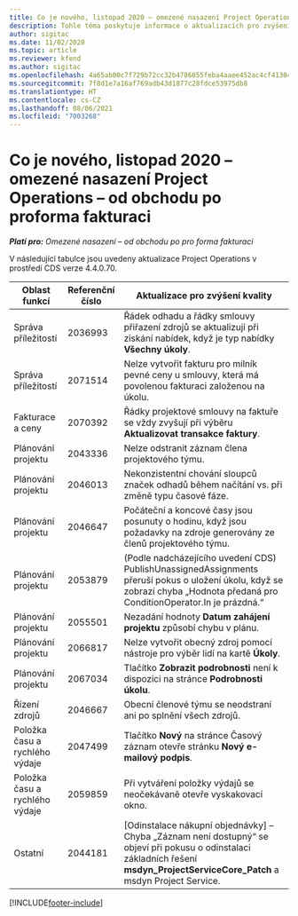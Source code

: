 ```yaml
---
title: Co je nového, listopad 2020 – omezené nasazení Project Operations – od obchodu po proforma fakturaci
description: Tohle téma poskytuje informace o aktualizacích pro zvýšení kvality, které jsou k dispozici v omezeném nasazení Project Operations z listopadu 2020 – od obchodu po proforma fakturaci.
author: sigitac
ms.date: 11/02/2020
ms.topic: article
ms.reviewer: kfend
ms.author: sigitac
ms.openlocfilehash: 4a65ab00c7f729b72cc32b4786055feba4aaee452ac4cf413047f81651c92290
ms.sourcegitcommit: 7f8d1e7a16af769adb43d1877c28fdce53975db8
ms.translationtype: HT
ms.contentlocale: cs-CZ
ms.lasthandoff: 08/06/2021
ms.locfileid: "7003268"
---
```

# <a name="whats-new-november-2020---project-operations-lite-deployment---deal-to-proforma-invoicing"></a>Co je nového, listopad 2020 – omezené nasazení Project Operations – od obchodu po proforma fakturaci

_**Platí pro:** Omezené nasazení – od obchodu po pro forma fakturaci_

V následující tabulce jsou uvedeny aktualizace Project Operations v prostředí CDS verze 4.4.0.70.

| Oblast funkcí                 | Referenční číslo | Aktualizace pro zvýšení kvality                                                                                                                                                                    |
|------------------------------|------------------|-----------------------------------------------------------------------------------------------------------------------------------------------------------------------------------|
|   Správa příležitostí       | 2036993          | Řádek odhadu a řádky smlouvy přiřazení zdrojů se aktualizují při získání nabídek, když je typ nabídky **Všechny úkoly**.                                                 |
|   Správa příležitostí       | 2071514          | Nelze vytvořit fakturu pro milník pevné ceny u smlouvy, která má povolenou fakturaci založenou na úkolu.                                                                          |
| Fakturace a ceny          | 2070392          | Řádky projektové smlouvy na faktuře se vždy zvyšují při výběru **Aktualizovat transakce faktury**.                                                                       |
| Plánování projektu             | 2043336          | Nelze odstranit záznam člena projektového týmu.                                                                                                                                    |
| Plánování projektu             | 2046013          | Nekonzistentní chování sloupců značek odhadů během načítání vs. při změně typu časové fáze.                                                                                   |
| Plánování projektu             | 2046647          | Počáteční a koncové časy jsou posunuty o hodinu, když jsou požadavky na zdroje generovány ze členů projektového týmu.                                                                      |
| Plánování projektu             | 2053879          | (Podle nadcházejícího uvedení CDS) PublishUnassignedAssignments přeruší pokus o uložení úkolu, když se zobrazí chyba „Hodnota předaná pro ConditionOperator.In je prázdná.“ |
| Plánování projektu             | 2055501          | Nezadání hodnoty **Datum zahájení projektu** způsobí chybu v plánu.                                                                                                      |
| Plánování projektu             | 2066817          | Nelze vytvořit obecný zdroj pomocí nástroje pro výběr lidí na kartě **Úkoly**.                                                                                               |
| Plánování projektu             | 2067034          | Tlačítko **Zobrazit podrobnosti** není k dispozici na stránce **Podrobnosti úkolu**.                                                                                                         |
| Řízení zdrojů          | 2046667          | Obecní členové týmu se neodstraní ani po splnění všech zdrojů.                                                                                                     |
| Položka času a rychlého výdaje | 2047499          | Tlačítko **Nový** na stránce Časový záznam otevře stránku **Nový e-mailový podpis**.                                                                                               |
| Položka času a rychlého výdaje | 2059859          | Při vytváření položky výdajů se neočekávaně otevře vyskakovací okno.                                                                                                                         |
| Ostatní                        | 2044181          | [Odinstalace nákupní objednávky] – Chyba „Záznam není dostupný“ se objeví při pokusu o odinstalaci základních řešení **msdyn_ProjectServiceCore_Patch** a msdyn Project Service.        |


[!INCLUDE[footer-include](../../includes/footer-banner.md)]